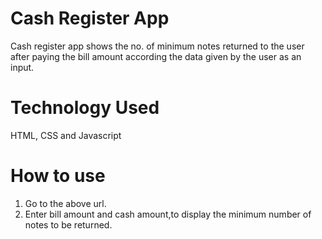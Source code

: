 # Cash Register App

Cash register app shows the no. of minimum notes returned to the user after paying the bill amount according the data given by the user as an input.

# Technology Used

  HTML, CSS and Javascript
  
# How to use
  1. Go to the above url.
  2. Enter bill amount and cash amount,to display the minimum number of notes to be returned.
